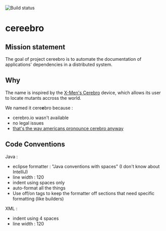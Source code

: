 ![Build status](https://travis-ci.org/cereebro/cereebro.svg?branch=master)
# cereebro

## Mission statement

The goal of project cereebro is to automate the documentation of applications' dependencies in a distributed system.

## Why

The name is inspired by the [X-Men's Cerebro](https://en.wikipedia.org/wiki/Cerebro) device, which allows its user to locate mutants accross the world.

We named it cere**e**bro because : 

 * cerebro.io wasn't available
 * no legal issues
 * [that's the way americans pronounce cerebro anyway](https://www.youtube.com/watch?v=EFyYvdvUEqo)

## Code Conventions

Java :
 
  * eclipse formatter : "Java conventions with spaces" (I don't know about IntelliJ)
  * line width : 120
  * indent using spaces only
  * auto-format all the things
  * Use off/on tags to keep the formatter off sections that need specific formatting (like builders)

XML :

  * indent using 4 spaces
  * line width : 120
